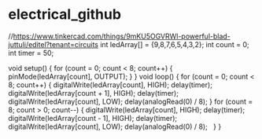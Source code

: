 # electrical_github
//https://www.tinkercad.com/things/9mKU5OGVRWl-powerful-blad-juttuli/editel?tenant=circuits
int ledArray[] = {9,8,7,6,5,4,3,2};
int count = 0;
int timer = 50;

void setup() {
  for (count = 0; count < 8; count++) {
    pinMode(ledArray[count], OUTPUT);
  }
}
void loop() {
  for (count = 0; count < 8; count++) {
    digitalWrite(ledArray[count], HIGH);
    delay(timer);
    digitalWrite(ledArray[count + 1], HIGH);
    delay(timer);
    digitalWrite(ledArray[count], LOW);
    delay(analogRead(0) / 8);
  }
  for (count = 8; count > 0; count--) {
    digitalWrite(ledArray[count], HIGH);
    delay(timer);
    digitalWrite(ledArray[count - 1], HIGH);
    delay(timer);
    digitalWrite(ledArray[count], LOW);
    delay(analogRead(0) / 8);
  }
}
